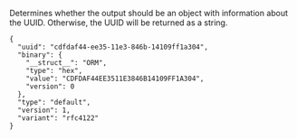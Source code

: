 Determines whether the output should be an object with information about the UUID. Otherwise, the UUID will be returned as a string.
```
{
  "uuid": "cdfdaf44-ee35-11e3-846b-14109ff1a304",
  "binary": {
    "__struct__": "ORM",
    "type": "hex",
    "value": "CDFDAF44EE3511E3846B14109FF1A304",
    "version": 0
  },
  "type": "default",
  "version": 1,
  "variant": "rfc4122"
}
```